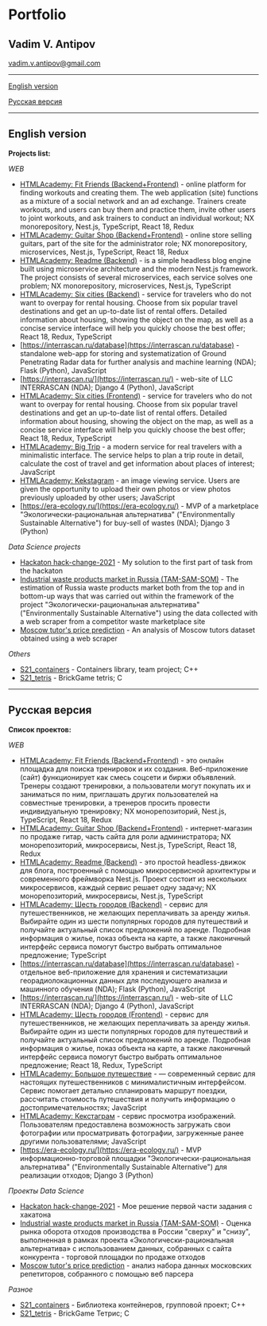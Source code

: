 # Portfolio

## Vadim V. Antipov

vadim.v.antipov@gmail.com

---

[English version](#English-version)

[Русская версия](#Русская-версия)

---

## English version

**Projects list:**

_WEB_

-   [HTMLAcademy: Fit Friends (Backend+Frontend)](https://github.com/JustDoItVV/2299899-fit-friends) - online platform for finding workouts and creating them. The web application (site) functions as a mixture of a social network and an ad exchange. Trainers create workouts, and users can buy them and practice them, invite other users to joint workouts, and ask trainers to conduct an individual workout; NX monorepository, Nest.js, TypeScript, React 18, Redux
-   [HTMLAcademy: Guitar Shop (Backend+Frontend)](https://github.com/JustDoItVV/2299899-guitar-shop) - online store selling guitars, part of the site for the administrator role; NX monorepository, microservices, Nest.js, TypeScript, React 18, Redux
-   [HTMLAcademy: Readme (Backend)](https://github.com/JustDoItVV/2299899-readme-5) - is a simple headless blog engine built using microservice architecture and the modern Nest.js framework. The project consists of several microservices, each service solves one problem; NX monorepository, microservices, Nest.js, TypeScript
-   [HTMLAcademy: Six cities (Backend)](https://github.com/JustDoItVV/2299899-six-cities-5) - service for travelers who do not want to overpay for rental housing. Choose from six popular travel destinations and get an up-to-date list of rental offers. Detailed information about housing, showing the object on the map, as well as a concise service interface will help you quickly choose the best offer; React 18, Redux, TypeScript
-   [https://interrascan.ru/database](https://interrascan.ru/database) - standalone web-app for storing and systematization of Ground Penetrating Radar data for further analysis and machine learning (NDA); Flask (Python), JavaScript
-   [https://interrascan.ru/](https://interrascan.ru/) - web-site of LLC INTERRASCAN (NDA); Django 4 (Python), JavaScript
-   [HTMLAcademy: Six cities (Frontend)](https://github.com/JustDoItVV/2299899-six-cities-13) - service for travelers who do not want to overpay for rental housing. Choose from six popular travel destinations and get an up-to-date list of rental offers. Detailed information about housing, showing the object on the map, as well as a concise service interface will help you quickly choose the best offer; React 18, Redux, TypeScript
-   [HTMLAcademy: Big Trip](https://github.com/JustDoItVV/2299899-big-trip-20) - a modern service for real travelers with a minimalistic interface. The service helps to plan a trip route in detail, calculate the cost of travel and get information about places of interest; JavaScript
-   [HTMLAcademy: Kekstagram](https://github.com/JustDoItVV/2299899-kekstagram-28) - an image viewing service. Users are given the opportunity to upload their own photos or view photos previously uploaded by other users; JavaScript
-   [https://era-ecology.ru/](https://era-ecology.ru/) - MVP of a marketplace "Экологически-рациональная альтернатива" ("Environmentally Sustainable Alternative") for buy-sell of wastes (NDA); Django 3 (Python)

_Data Science projects_

-   [Hackaton hack-change-2021](https://github.com/JustDoItVV/portfolio/tree/main/DataScience/Hackaton_hack-change-2021) - My solution to the first part of task from the hackaton
-   [Industrial waste products market in Russia (TAM-SAM-SOM)](https://github.com/JustDoItVV/portfolio/tree/main/DataScience/Wastes_market) - The estimation of Russia waste products market both from the top and in bottom-up ways that was carried out within the framework of the project "Экологически-рациональная альтернатива" ("Environmentally Sustainable Alternative") using the data collected with a web scraper from a competitor waste marketplace site
-   [Moscow tutor's price prediction](https://github.com/JustDoItVV/portfolio/blob/main/DataScience/Moscow_tutors) - An analysis of Moscow tutors dataset obtained using a web scraper

_Others_

-   [S21_containers](https://github.com/JustDoItVV/s21_containers) - Containers library, team project; C++
-   [S21_tetris](https://github.com/JustDoItVV/s21_tetris) - BrickGame tetris; C

---

## Русская версия

**Список проектов:**

_WEB_

-   [HTMLAcademy: Fit Friends (Backend+Frontend)](https://github.com/JustDoItVV/2299899-fit-friends) - это онлайн площадка для поиска тренировок и их создания. Веб-приложение (сайт) функционирует как смесь соцсети и биржи объявлений. Тренеры создают тренировки, а пользователи могут покупать их и заниматься по ним, приглашать других пользователей на совместные тренировки, а тренеров просить провести индивидуальную тренировку; NX монорепозиторий, Nest.js, TypeScript, React 18, Redux
-   [HTMLAcademy: Guitar Shop (Backend+Frontend)](https://github.com/JustDoItVV/2299899-guitar-shop) - интернет-магазин по продаже гитар, часть сайта для роли администратора; NX монорепозиторий, микросервисы, Nest.js, TypeScript, React 18, Redux
-   [HTMLAcademy: Readme (Backend)](https://github.com/JustDoItVV/2299899-readme-5) - это простой headless-движок для блога, построенный с помощью микросервисной архитектуры и современного фреймворка Nest.js. Проект состоит из нескольких микросервисов, каждый сервис решает одну задачу; NX монорепозиторий, микросервисы, Nest.js, TypeScript
-   [HTMLAcademy: Шесть городов (Backend)](https://github.com/JustDoItVV/2299899-six-cities-5) - сервис для путешественников, не желающих переплачивать за аренду жилья. Выбирайте один из шести популярных городов для путешествий и получайте актуальный список предложений по аренде. Подробная информация о жилье, показ объекта на карте, а также лаконичный интерфейс сервиса помогут быстро выбрать оптимальное предложение; TypeScript
-   [https://interrascan.ru/database](https://interrascan.ru/database) - отдельное веб-приложение для хранения и систематизации георадиолокационных данных для последующего анализа и машинного обучения (NDA); Flask (Python), JavaScript
-   [https://interrascan.ru/](https://interrascan.ru/) - web-site of LLC INTERRASCAN (NDA); Django 4 (Python), JavaScript
-   [HTMLAcademy: Шесть городов (Frontend)](https://github.com/JustDoItVV/2299899-six-cities-13) - сервис для путешественников, не желающих переплачивать за аренду жилья. Выбирайте один из шести популярных городов для путешествий и получайте актуальный список предложений по аренде. Подробная информация о жилье, показ объекта на карте, а также лаконичный интерфейс сервиса помогут быстро выбрать оптимальное предложение; React 18, Redux, TypeScript
-   [HTMLAcademy: Большое путешествие](https://github.com/JustDoItVV/2299899-big-trip-20) -  — современный сервис для настоящих путешественников с минималистичным интерфейсом. Сервис помогает детально спланировать маршрут поездки, рассчитать стоимость путешествия и получить информацию о достопримечательностях; JavaScript
-   [HTMLAcademy: Кекстаграм](https://github.com/JustDoItVV/2299899-kekstagram-28) - сервис просмотра изображений. Пользователям предоставлена возможность загружать свои фотографии или просматривать фотографии, загруженные ранее другими пользователями; JavaScript
-   [https://era-ecology.ru/](https://era-ecology.ru/) - MVP информационно-торговой площадки "Экологически-рациональная альтернатива" ("Environmentally Sustainable Alternative") для реализации отходов; Django 3 (Python)

_Проекты Data Science_

-   [Hackaton hack-change-2021](https://github.com/JustDoItVV/portfolio/tree/main/DataScience/Hackaton_hack-change-2021) - Мое решение первой части задания с хакатона
-   [Industrial waste products market in Russia (TAM-SAM-SOM)](https://github.com/JustDoItVV/portfolio/tree/main/DataScience/Wastes_market) - Оценка рынка оборота отходов производства в России "сверху" и "снизу", выполненная в рамках проекта «Экологически-рациональная альтернатива» с использованием данных, собранных с сайта конкурента - торговой площадки по продаже отходов
-   [Moscow tutor's price prediction](https://github.com/JustDoItVV/portfolio/blob/main/DataScience/Moscow_tutors) - анализ набора данных московских репетиторов, собранного с помощью веб парсера

_Разное_

-   [S21_containers](https://github.com/JustDoItVV/s21_containers) - Библиотека контейнеров, групповой проект; C++
-   [S21_tetris](https://github.com/JustDoItVV/s21_tetris) - BrickGame Тетрис; C
